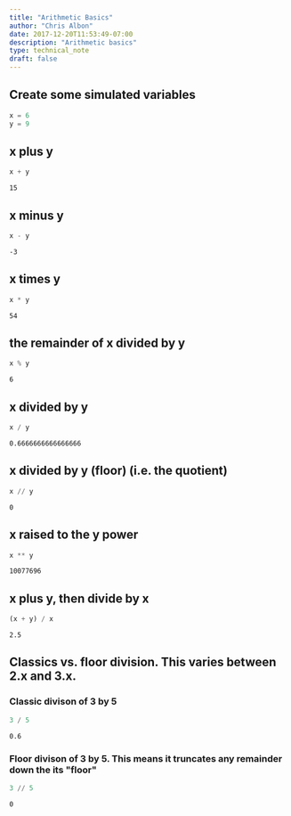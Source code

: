 ```yaml
---
title: "Arithmetic Basics"
author: "Chris Albon"
date: 2017-12-20T11:53:49-07:00
description: "Arithmetic basics"
type: technical_note
draft: false
---
```

## Create some simulated variables


```python
x = 6
y = 9
```

## x plus y


```python
x + y
```




    15



## x minus y


```python
x - y
```




    -3



## x times y


```python
x * y
```




    54



## the remainder of x divided by y


```python
x % y
```




    6



## x divided by y


```python
x / y
```




    0.6666666666666666



## x divided by y (floor) (i.e. the quotient)


```python
x // y
```




    0



## x raised to the y power


```python
x ** y
```




    10077696



## x plus y, then divide by x


```python
(x + y) / x
```




    2.5



## Classics vs. floor division. This varies between 2.x and 3.x.

### Classic divison of 3 by 5


```python
3 / 5
```




    0.6



### Floor divison of 3 by 5. This means it truncates any remainder down the its "floor"


```python
3 // 5
```




    0


